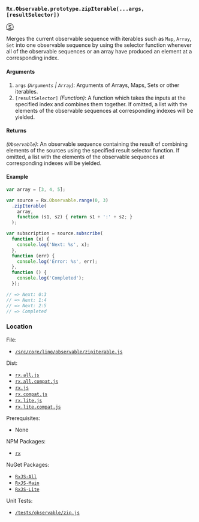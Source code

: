 ### `Rx.Observable.prototype.zipIterable(...args, [resultSelector])`
[&#x24C8;](https://github.com/Reactive-Extensions/RxJS/blob/master/src/core/linq/observable/zipiterable.js "View in source")

Merges the current observable sequence with iterables such as `Map`, `Array`, `Set` into one observable sequence by using the selector function whenever all of the observable sequences or an array have produced an element at a corresponding index.

#### Arguments
1. `args` *(`Arguments` | `Array`)*: Arguments of Arrays, Maps, Sets or other iterables.
2. `[resultSelector]` *(Function)*: A function which takes the inputs at the specified index and combines them together.  If omitted, a list with the elements of the observable sequences at corresponding indexes will be yielded.

#### Returns
*(`Observable`)*: An observable sequence containing the result of combining elements of the sources using the specified result selector function.  If omitted, a list with the elements of the observable sequences at corresponding indexes will be yielded.

#### Example
```js
var array = [3, 4, 5];

var source = Rx.Observable.range(0, 3)
  .zipIterable(
    array,
    function (s1, s2) { return s1 + ':' + s2; }
  );

var subscription = source.subscribe(
  function (x) {
    console.log('Next: %s', x);
  },
  function (err) {
    console.log('Error: %s', err);
  },
  function () {
    console.log('Completed');
  });

// => Next: 0:3
// => Next: 1:4
// => Next: 2:5
// => Completed
```

### Location

File:
- [`/src/core/linq/observable/zipiterable.js`](https://github.com/Reactive-Extensions/RxJS/blob/master/src/core/linq/observable/zipiterable.js)

Dist:
- [`rx.all.js`](https://github.com/Reactive-Extensions/RxJS/blob/master/dist/rx.all.js)
- [`rx.all.compat.js`](https://github.com/Reactive-Extensions/RxJS/blob/master/dist/rx.all.compat.js)
- [`rx.js`](https://github.com/Reactive-Extensions/RxJS/blob/master/dist/rx.js)
- [`rx.compat.js`](https://github.com/Reactive-Extensions/RxJS/blob/master/dist/rx.compat.js)
- [`rx.lite.js`](https://github.com/Reactive-Extensions/RxJS/blob/master/dist/rx.lite.js)
- [`rx.lite.compat.js`](https://github.com/Reactive-Extensions/RxJS/blob/master/dist/rx.lite.compat.js)

Prerequisites:
- None

NPM Packages:
- [`rx`](https://www.npmjs.org/package/rx)

NuGet Packages:
- [`RxJS-All`](http://www.nuget.org/packages/RxJS-All/)
- [`RxJS-Main`](http://www.nuget.org/packages/RxJS-Main/)
- [`RxJS-Lite`](http://www.nuget.org/packages/RxJS-Lite/)

Unit Tests:
- [`/tests/observable/zip.js`](https://github.com/Reactive-Extensions/RxJS/blob/master/tests/observable/zip.js)
